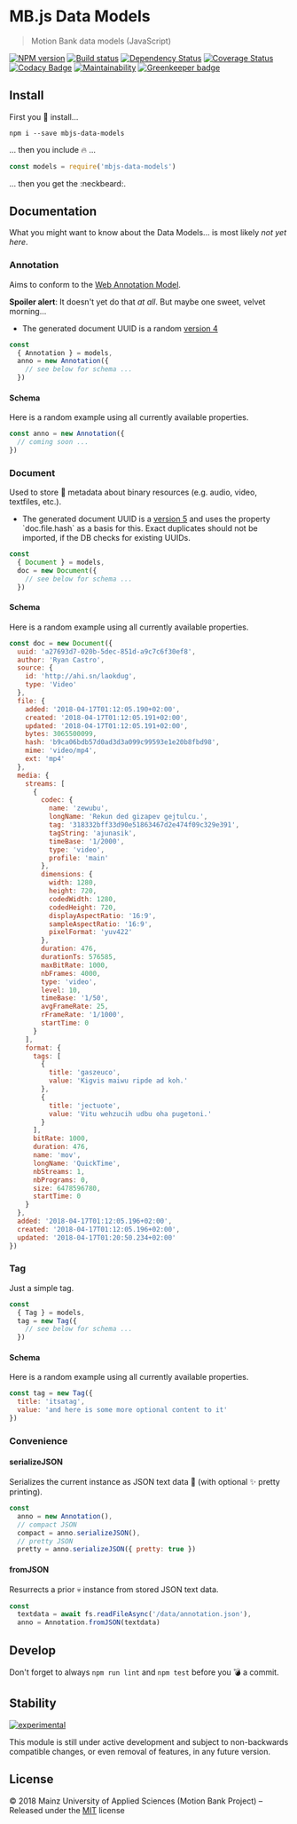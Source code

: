 [comment]: # (ACHTUNG! This is an autogenerated file and will be automatically overwritten)
[comment]: # (To edit its contents please refer to the project dir '.readme')

# MB.js Data Models

> Motion Bank data models (JavaScript)

[![NPM version](https://badge.fury.io/js/mbjs-data-models.svg)](https://npmjs.org/package/mbjs-data-models)
[![Build status](https://secure.travis-ci.org/motionbank-js/mbjs-data-models.svg)](https://travis-ci.org/motionbank-js/mbjs-data-models)
[![Dependency Status](https://tidelift.com/badges/github/motionbank-js/mbjs-data-models?style=flat)](https://tidelift.com/repo/github/motionbank-js/mbjs-data-models)
[![Coverage Status](https://coveralls.io/repos/github/motionbank-js/mbjs-data-models/badge.svg?branch=master)](https://coveralls.io/github/motionbank-js/mbjs-data-models?branch=master)
[![Codacy Badge](https://api.codacy.com/project/badge/Grade/9cb9c9fd551f4dd6a47d70876abf7a43)](https://www.codacy.com/app/motionbank-js/mbjs-data-models)
[![Maintainability](https://api.codeclimate.com/v1/badges/19f9c8c384726f86d856/maintainability)](https://codeclimate.com/github/motionbank-js/mbjs-data-models/maintainability)
[![Greenkeeper badge](https://badges.greenkeeper.io/motionbank-js/mbjs-data-models.svg)](https://greenkeeper.io/)


## Install

First you :floppy_disk: install...

```shell
npm i --save mbjs-data-models
```

... then you include :fire: ...

```javascript
const models = require('mbjs-data-models')
```

... then you get the :neckbeard:.

## Documentation

What you might want to know about the Data Models...
is most likely *not yet here*.

### Annotation
    
Aims to conform to the [Web Annotation Model](https://www.w3.org/TR/annotation-model/).

**Spoiler alert**: It doesn't yet do that *at all*. But maybe one sweet, velvet morning...

* The generated document UUID is a random 
[version 4](https://en.wikipedia.org/wiki/Universally_unique_identifier#Version_4_(random))

```javascript
const
  { Annotation } = models,
  anno = new Annotation({
    // see below for schema ...
  })
```

#### Schema

Here is a random example using all currently available properties.

```javascript
const anno = new Annotation({
  // coming soon ...
})
```

### Document

Used to store :file_folder: metadata about binary
resources (e.g. audio, video, textfiles, etc.).

* The generated document UUID is a
[version 5](https://en.wikipedia.org/wiki/Universally_unique_identifier#Versions_3_and_5_(namespace_name-based))
and uses the property `doc.file.hash` as a basis for this. Exact duplicates should not be imported,
if the DB checks for existing UUIDs.

```javascript
const
  { Document } = models,
  doc = new Document({
    // see below for schema ...
  })
```

#### Schema

Here is a random example using all currently available properties.

```javascript
const doc = new Document({
  uuid: 'a27693d7-020b-5dec-851d-a9c7c6f30ef8',
  author: 'Ryan Castro',
  source: {
    id: 'http://ahi.sn/laokdug',
    type: 'Video'
  },
  file: {
    added: '2018-04-17T01:12:05.190+02:00',
    created: '2018-04-17T01:12:05.191+02:00',
    updated: '2018-04-17T01:12:05.191+02:00',
    bytes: 3065500099,
    hash: 'b9ca06bdb57d0ad3d3a099c99593e1e20b8fbd98',
    mime: 'video/mp4',
    ext: 'mp4'
  },
  media: {
    streams: [
      {
        codec: {
          name: 'zewubu',
          longName: 'Rekun ded gizapev gejtulcu.',
          tag: '318332bff33d90e51863467d2e474f09c329e391',
          tagString: 'ajunasik',
          timeBase: '1/2000',
          type: 'video',
          profile: 'main'
        },
        dimensions: {
          width: 1280,
          height: 720,
          codedWidth: 1280,
          codedHeight: 720,
          displayAspectRatio: '16:9',
          sampleAspectRatio: '16:9',
          pixelFormat: 'yuv422'
        },
        duration: 476,
        durationTs: 576585,
        maxBitRate: 1000,
        nbFrames: 4000,
        type: 'video',
        level: 10,
        timeBase: '1/50',
        avgFrameRate: 25,
        rFrameRate: '1/1000',
        startTime: 0
      }
    ],
    format: {
      tags: [
        {
          title: 'gaszeuco',
          value: 'Kigvis maiwu ripde ad koh.'
        },
        {
          title: 'jectuote',
          value: 'Vitu wehzucih udbu oha pugetoni.'
        }
      ],
      bitRate: 1000,
      duration: 476,
      name: 'mov',
      longName: 'QuickTime',
      nbStreams: 1,
      nbPrograms: 0,
      size: 6478596780,
      startTime: 0
    }
  },
  added: '2018-04-17T01:12:05.196+02:00',
  created: '2018-04-17T01:12:05.196+02:00',
  updated: '2018-04-17T01:20:50.234+02:00'
})
```

### Tag
    
Just a simple tag.

```javascript
const
  { Tag } = models,
  tag = new Tag({
    // see below for schema ...
  })
```

#### Schema

Here is a random example using all currently available properties.

```javascript
const tag = new Tag({
  title: 'itsatag',
  value: 'and here is some more optional content to it'
})
```

### Convenience

#### serializeJSON

Serializes the current instance as JSON text data :memo:
(with optional :sparkles: pretty printing).

```javascript
const
  anno = new Annotation(),
  // compact JSON
  compact = anno.serializeJSON(),
  // pretty JSON
  pretty = anno.serializeJSON({ pretty: true })
```

#### fromJSON

Resurrects a prior :skull: instance from stored JSON text data.

```javascript
const
  textdata = await fs.readFileAsync('/data/annotation.json'),
  anno = Annotation.fromJSON(textdata)
```

## Develop

Don't forget to always `npm run lint` and `npm test`
before you :bomb: a commit.

## Stability

[![experimental](http://badges.github.io/stability-badges/dist/experimental.svg)](http://github.com/badges/stability-badges)

This module is still under active development and subject to non-backwards compatible changes, or even removal of features, in any future version.


## License

:copyright: 2018 Mainz University of Applied Sciences (Motion Bank Project) – 
Released under the [MIT](https://github.com/motionbank-js/mbjs-data-models/blob/master/LICENSE) license

